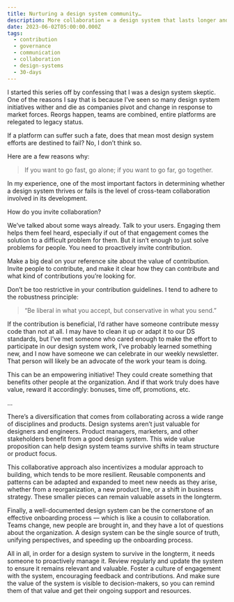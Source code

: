 ```yaml
---
title: Nurturing a design system community…
description: More collaboration = a design system that lasts longer and is resilient to organizational change.
date: 2023-06-02T05:00:00.000Z
tags:
  - contribution
  - governance
  - communication
  - collaboration
  - design-systems
  - 30-days
---
```


I started this series off by confessing that I was a design system skeptic. One of the reasons I say that is because I’ve seen so many design system initiatives wither and die as companies pivot and change in response to market forces. Reorgs happen, teams are combined, entire platforms are relegated to legacy status. 

If a platform can suffer such a fate, does that mean most design system efforts are destined to fail? No, I don’t think so.

Here are a few reasons why:

> If you want to go fast, go alone; if you want to go far, go together.

In my experience, one of the most important factors in determining whether a design system thrives or fails is the level of cross-team collaboration involved in its development.

How do you invite collaboration?

We’ve talked about some ways already. Talk to your users. Engaging them helps them feel heard, especially if out of that engagement comes the solution to a difficult problem for them. But it isn’t enough to just solve problems for people. You need to proactively invite contribution.

Make a big deal on your reference site about the value of contribution. Invite people to contribute, and make it clear how they can contribute and what kind of contributions you’re looking for. 

Don’t be too restrictive in your contribution guidelines. I tend to adhere to the robustness principle: 

> “Be liberal in what you accept, but conservative in what you send.”

If the contribution is beneficial, I’d rather have someone contribute messy code than not at all. I may have to clean it up or adapt it to our DS standards, but I’ve met someone who cared enough to make the effort to participate in our design system work, I’ve probably learned something new, and I now have someone we can celebrate in our weekly newsletter. That person will likely be an advocate of the work your team is doing.

This can be an empowering initiative! They could create something that benefits other people at the organization. And if that work truly does have value, reward it accordingly: bonuses, time off, promotions, etc.

…

There’s a diversification that comes from collaborating across a wide range of disciplines and products. Design systems aren’t just valuable for designers and engineers. Product managers, marketers, and other stakeholders benefit from a good design system. This wide value proposition can help design system teams survive shifts in team structure or product focus.

This collaborative approach also incentivizes a modular approach to building, which tends to be more resilient. Reusable components and patterns can be adapted and expanded to meet new needs as they arise, whether from a reorganization, a new product line, or a shift in business strategy. These smaller pieces can remain valuable assets in the longterm. 

Finally, a well-documented design system can be the cornerstone of an effective onboarding process — which is like a cousin to collaboration. Teams change, new people are brought in, and they have a lot of questions about the organization. A design system can be the single source of truth, unifying perspectives, and speeding up the onboarding process.

All in all, in order for a design system to survive in the longterm, it needs someone to proactively manage it. Review regularly and update the system to ensure it remains relevant and valuable. Foster a culture of engagement with the system, encouraging feedback and contributions. And make sure the value of the system is visible to decision-makers, so you can remind them of that value and get their ongoing support and resources.